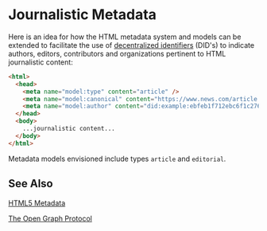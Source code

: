 # Journalistic Metadata

Here is an idea for how the HTML metadata system and models can be extended to facilitate the use of [decentralized identifiers](https://github.com/WebOfTrustInfo/rebooting-the-web-of-trust-fall2017/blob/master/topics-and-advance-readings/did-primer.md) (DID's) to indicate authors, editors, contributors and organizations pertinent to HTML journalistic content:

```html
<html>
  <head>
    <meta name="model:type" content="article" />
    <meta name="model:canonical" content="https://www.news.com/article.html" />
    <meta name="model:author" content="did:example:ebfeb1f712ebc6f1c276e12ec21" />
  </head>
  <body>
    ...journalistic content...
  </body>
</html>
```

Metadata models envisioned include types `article` and `editorial`.

## See Also
[HTML5 Metadata](https://www.w3.org/TR/html5/document-metadata.html)

[The Open Graph Protocol](http://ogp.me/)

